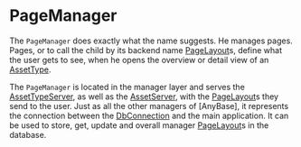 # PageManager

The ``PageManager`` does exactly what the name suggests. He manages pages. Pages, or to call the
child by its backend name [PageLayout]s, define what the user gets to see, when he opens the 
overview or detail view of an [AssetType].

The ``PageManager`` is located in the manager layer and serves the [AssetTypeServer], as well as 
the [AssetServer], with the [PageLayout]s they send to the user. Just as all the other managers 
of [AnyBase], it represents the connection between the [DbConnection] and the main application. It can 
be used to store, get, update and overall manager [PageLayout]s in the database.

[//]: # (LINKS)
[PageLayout]: https://github.com/PDT420/AnyBase/blob/master/doc/components/page_layouts.md
[AssetType]: https://github.com/PDT420/AnyBase/blob/master/doc/components/asset_types.md
[AssetTypeServer]: https://github.com/PDT420/AnyBase/blob/master/doc/servers/asset_type_server.md
[AssetServer]: https://github.com/PDT420/AnyBase/blob/master/doc/servers/asset_server.md
[DbConnection]: https://github.com/PDT420/AnyBase/blob/master/doc/database/db_connection.md
[Column]: https://github.com/PDT420/AnyBase/blob/master/doc/components/column.md

[//]: # (IMAGES)